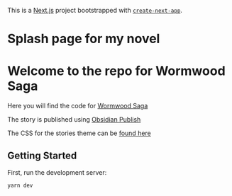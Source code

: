 This is a [Next.js](https://nextjs.org/) project bootstrapped with [`create-next-app`](https://github.com/vercel/next.js/tree/canary/packages/create-next-app).

# Splash page for my novel

# Welcome to the repo for Wormwood Saga

Here you will find the code for [Wormwood Saga](https://wormwoodsaga.com)

The story is published using [Obsidian Publish](https://obsidian.md/publish)

The CSS for the stories theme can be [found here](https://github.com/Isaac-Tait/obsidian-publish-css/blob/main/publish.css)

## Getting Started

First, run the development server:

```bash
yarn dev
```
